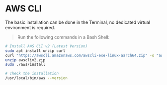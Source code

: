# AWS CLI
The basic installation can be done in the Terminal, no dedicated virtual environment is required.
>Run the following commands in a Bash Shell:
```bash
# Install AWS CLI v2 (Latest Version)
sudo apt install unzip curl
curl "https://awscli.amazonaws.com/awscli-exe-linux-aarch64.zip" -o "awscliv2.zip"
unzip awscliv2.zip
sudo ./aws/install

# check the installation
/usr/local/bin/aws --version
```